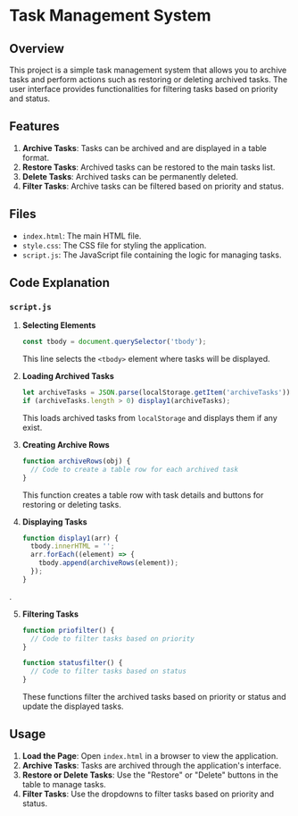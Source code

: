 # Task Management System

## Overview

This project is a simple task management system that allows you to archive tasks and perform actions such as restoring or deleting archived tasks. The user interface provides functionalities for filtering tasks based on priority and status.

## Features

1. **Archive Tasks**: Tasks can be archived and are displayed in a table format.
2. **Restore Tasks**: Archived tasks can be restored to the main tasks list.
3. **Delete Tasks**: Archived tasks can be permanently deleted.
4. **Filter Tasks**: Archive tasks can be filtered based on priority and status.

## Files

- `index.html`: The main HTML file.
- `style.css`: The CSS file for styling the application.
- `script.js`: The JavaScript file containing the logic for managing tasks.

## Code Explanation

### `script.js`

1. **Selecting Elements**
   ```javascript
   const tbody = document.querySelector('tbody');
   ```
   This line selects the `<tbody>` element where tasks will be displayed.

2. **Loading Archived Tasks**
   ```javascript
   let archiveTasks = JSON.parse(localStorage.getItem('archiveTasks'));
   if (archiveTasks.length > 0) display1(archiveTasks);
   ```
   This loads archived tasks from `localStorage` and displays them if any exist.

3. **Creating Archive Rows**
   ```javascript
   function archiveRows(obj) {
     // Code to create a table row for each archived task
   }
   ```
   This function creates a table row with task details and buttons for restoring or deleting tasks.

4. **Displaying Tasks**
   ```javascript
   function display1(arr) {
     tbody.innerHTML = '';
     arr.forEach((element) => {
       tbody.append(archiveRows(element));
     });
   }
.

5. **Filtering Tasks**
   ```javascript
   function priofilter() {
     // Code to filter tasks based on priority
   }

   function statusfilter() {
     // Code to filter tasks based on status
   }
   ```
   These functions filter the archived tasks based on priority or status and update the displayed tasks.

## Usage

1. **Load the Page**: Open `index.html` in a browser to view the application.
2. **Archive Tasks**: Tasks are archived through the application's interface.
3. **Restore or Delete Tasks**: Use the "Restore" or "Delete" buttons in the table to manage tasks.
4. **Filter Tasks**: Use the dropdowns to filter tasks based on priority and status.
